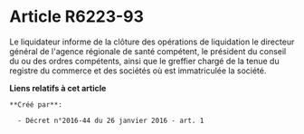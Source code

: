 # Article R6223-93

Le liquidateur informe de la clôture des opérations de liquidation le directeur général de l'agence régionale de santé
compétent, le président du conseil du ou des ordres compétents, ainsi que le greffier chargé de la tenue du registre du
commerce et des sociétés où est immatriculée la société.

**Liens relatifs à cet article**

	**Créé par**:

	  - Décret n°2016-44 du 26 janvier 2016 - art. 1
